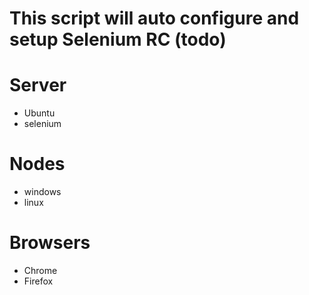 # This script will auto configure and setup Selenium RC (todo) 

# Server 
- Ubuntu
- selenium

# Nodes
- windows
- linux

# Browsers
- Chrome
- Firefox
